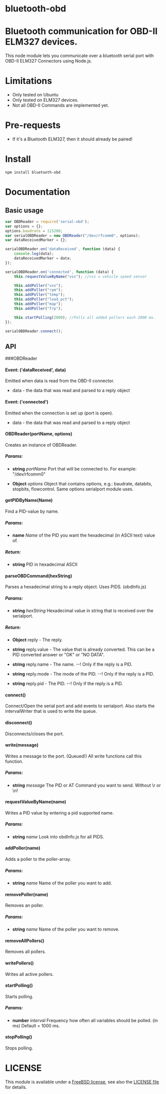 bluetooth-obd
===============

#
# Bluetooth communication for OBD-II ELM327 devices.
This node module lets you communicate over a bluetooth serial port with OBD-II ELM327 Connectors using Node.js.
# Limitations
* Only tested on Ubuntu
* Only tested on ELM327 devices.
* Not all OBD-II Commands are implemented yet.

# Pre-requests
* If it's a Bluetooth ELM327, then it should already be paired!

# Install
`npm install bluetooth-obd`

# Documentation

## Basic usage

```javascript
var OBDReader = require('serial-obd');
var options = {};
options.baudrate = 115200;
var serialOBDReader = new OBDReader("/dev/rfcomm0", options);
var dataReceivedMarker = {};

serialOBDReader.on('dataReceived', function (data) {
    console.log(data);
    dataReceivedMarker = data;
});

serialOBDReader.on('connected', function (data) {
    this.requestValueByName("vss"); //vss = vehicle speed sensor

    this.addPoller("vss");
    this.addPoller("rpm");
    this.addPoller("temp");
    this.addPoller("load_pct");
    this.addPoller("map");
    this.addPoller("frp");

    this.startPolling(2000); //Polls all added pollers each 2000 ms.
});

serialOBDReader.connect();
```
## API

###OBDReader

#### Event: ('dataReceived', data)

Emitted when data is read from the OBD-II connector.

* data - the data that was read and parsed to a reply object

#### Event: ('connected')

Emitted when the connection is set up (port is open).

* data - the data that was read and parsed to a reply object

#### OBDReader(portName, options)

Creates an instance of OBDReader.

##### Params:

* **string** *portName* Port that will be connected to. For example: &quot;/dev/rfcomm0&quot;

* **Object** *options* Object that contains options, e.g.: baudrate, databits, stopbits, flowcontrol. Same options serialport module uses.

#### getPIDByName(Name)

Find a PID-value by name.

##### Params: 

* **name** *Name* of the PID you want the hexadecimal (in ASCII text) value of.

##### Return:

* **string** PID in hexadecimal ASCII

#### parseOBDCommand(hexString)

Parses a hexadecimal string to a reply object. Uses PIDS. (obdInfo.js)

##### Params: 

* **string** *hexString* Hexadecimal value in string that is received over the serialport.

##### Return:

* **Object** reply - The reply.

* **string** reply.value - The value that is already converted. This can be a PID converted answer or &quot;OK&quot; or &quot;NO DATA&quot;.

* **string** reply.name - The name. --! Only if the reply is a PID.

* **string** reply.mode - The mode of the PID. --! Only if the reply is a PID.

* **string** reply.pid - The PID. --! Only if the reply is a PID.

#### connect()

Connect/Open the serial port and add events to serialport. Also starts the intervalWriter that is used to write the queue.

#### disconnect()

Disconnects/closes the port.

#### write(message)

Writes a message to the port. (Queued!) All write functions call this function.

##### Params: 

* **string** *message* The PID or AT Command you want to send. Without \r or \n!

#### requestValueByName(name)

Writes a PID value by entering a pid supported name.

##### Params: 

* **string** *name* Look into obdInfo.js for all PIDS.

#### addPoller(name)

Adds a poller to the poller-array.

##### Params: 

* **string** *name* Name of the poller you want to add.

#### removePoller(name)

Removes an poller.

##### Params: 

* **string** *name* Name of the poller you want to remove.

#### removeAllPollers()

Removes all pollers.

#### writePollers()

Writes all active pollers.

#### startPolling()

Starts polling.

##### Params:

* **number** *interval* Frequency how often all variables should be polled. (in ms) Default = 1000 ms.

#### stopPolling()

Stops polling.

# LICENSE

This module is available under a [FreeBSD license](http://opensource.org/licenses/BSD-2-Clause), see also the [LICENSE file](https://raw.github.com/EricSmekens/node-bluetooth-obd/master/LICENSE) for details.
